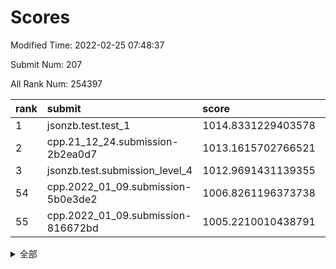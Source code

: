 # Scores

Modified Time: 2022-02-25 07:48:37

Submit Num: 207

All Rank Num: 254397

| rank |               submit               |       score        |       sigma        | pk_num |
| :--- | :--------------------------------- | :----------------- | :----------------- | :----- |
| 1    | jsonzb.test.test_1                 | 1014.8331229403578 | 0.8736490074960315 | 4918   |
| 2    | cpp.21_12_24.submission-2b2ea0d7   | 1013.1615702766521 | 0.7861962377056015 | 4916   |
| 3    | jsonzb.test.submission_level_4     | 1012.9691431139355 | 0.8083013760260638 | 4918   |
| 54   | cpp.2022_01_09.submission-5b0e3de2 | 1006.8261196373738 | 0.7438848989392179 | 4914   |
| 55   | cpp.2022_01_09.submission-816672bd | 1005.2210010438791 | 0.7221332849037069 | 4919   |


<details>
<summary>全部</summary>

| rank |                 submit                 |       score        |       sigma        | pk_num |
| :--- | :------------------------------------- | :----------------- | :----------------- | :----- |
| 1    | jsonzb.test.test_1                     | 1014.8331229403578 | 0.8736490074960315 | 4918   |
| 2    | cpp.21_12_24.submission-2b2ea0d7       | 1013.1615702766521 | 0.7861962377056015 | 4916   |
| 3    | jsonzb.test.submission_level_4         | 1012.9691431139355 | 0.8083013760260638 | 4918   |
| 4    | gobigger.level_3.submission_level_3_20 | 1011.5279198071179 | 0.7581302073953852 | 4916   |
| 5    | gobigger.level_3.submission_level_3_24 | 1011.3607494947161 | 0.7778596588167109 | 4917   |
| 6    | gobigger.level_3.submission_level_3_8  | 1010.7808144248623 | 0.7591654822926223 | 4915   |
| 7    | gobigger.level_3.submission_level_3_12 | 1010.724848769853  | 0.7654820795210556 | 4914   |
| 8    | gobigger.level_3.submission_level_3_27 | 1010.6862462407994 | 0.7656693609481039 | 4918   |
| 9    | gobigger.level_3.submission_level_3_9  | 1010.6230248540733 | 0.770802731935987  | 4922   |
| 10   | gobigger.level_3.submission_level_3_32 | 1010.6028598820749 | 0.7555240739700875 | 4917   |
| 11   | gobigger.level_3.submission_level_3_7  | 1010.5959143821306 | 0.7695266156288665 | 4916   |
| 12   | gobigger.level_3.submission_level_3_0  | 1010.5664113404193 | 0.7385665505180724 | 4918   |
| 13   | gobigger.level_3.submission_level_3_35 | 1010.4486921551543 | 0.7637133629323639 | 4919   |
| 14   | gobigger.level_3.submission_level_3_41 | 1010.4478937077906 | 0.7535848763244729 | 4915   |
| 15   | gobigger.level_3.submission_level_3_14 | 1010.4157476553394 | 0.784544704340538  | 4915   |
| 16   | gobigger.level_3.submission_level_3_17 | 1010.4047969135856 | 0.7673995927262325 | 4918   |
| 17   | gobigger.level_3.submission_level_3_30 | 1010.3279093784382 | 0.7513540991258971 | 4917   |
| 18   | gobigger.level_3.submission_level_3_15 | 1010.3083458089664 | 0.7420517976994255 | 4912   |
| 19   | gobigger.level_3.submission_level_3_29 | 1010.2584886182527 | 0.7619221062549337 | 4920   |
| 20   | gobigger.level_3.submission_level_3_28 | 1010.2057400000051 | 0.761712259342269  | 4917   |
| 21   | gobigger.level_3.submission_level_3_10 | 1010.2027802029759 | 0.7457837683978986 | 4914   |
| 22   | gobigger.level_3.submission_level_3_45 | 1010.134653550302  | 0.7693938895209964 | 4916   |
| 23   | gobigger.level_3.submission_level_3_34 | 1010.1136644022956 | 0.7667962816523937 | 4920   |
| 24   | gobigger.level_3.submission_level_3_47 | 1010.0634122139179 | 0.7575600070047502 | 4914   |
| 25   | gobigger.level_3.submission_level_3_5  | 1010.0605557827841 | 0.7722513893741135 | 4913   |
| 26   | gobigger.level_3.submission_level_3_11 | 1010.01616414609   | 0.7471545704652733 | 4918   |
| 27   | gobigger.level_3.submission_level_3_26 | 1010.0090306278508 | 0.7568618239895817 | 4916   |
| 28   | gobigger.level_3.submission_level_3_1  | 1010.008266620489  | 0.7741761538928245 | 4914   |
| 29   | gobigger.level_3.submission_level_3_31 | 1009.8692452997095 | 0.7615219464840541 | 4913   |
| 30   | gobigger.level_3.submission_level_3_38 | 1009.8253577728125 | 0.7374065303281271 | 4917   |
| 31   | gobigger.level_3.submission_level_3_40 | 1009.8240439591369 | 0.760059456621526  | 4920   |
| 32   | gobigger.level_3.submission_level_3_23 | 1009.8021097553369 | 0.7605912285243063 | 4917   |
| 33   | gobigger.level_3.submission_level_3_39 | 1009.7515137484767 | 0.7523086016214504 | 4920   |
| 34   | gobigger.level_3.submission_level_3_21 | 1009.745635251896  | 0.751971163827733  | 4916   |
| 35   | gobigger.level_3.submission_level_3_2  | 1009.6508011766457 | 0.7519027516407418 | 4914   |
| 36   | gobigger.level_3.submission_level_3_16 | 1009.6383857304523 | 0.7561337508131323 | 4917   |
| 37   | gobigger.level_3.submission_level_3_49 | 1009.6271015418649 | 0.7591381515779599 | 4916   |
| 38   | gobigger.level_3.submission_level_3_46 | 1009.6036994761805 | 0.7607340394060809 | 4919   |
| 39   | gobigger.level_3.submission_level_3_37 | 1009.5453856126028 | 0.7531249294188074 | 4915   |
| 40   | gobigger.level_3.submission_level_3_3  | 1009.4800377201482 | 0.7628645257526514 | 4914   |
| 41   | gobigger.level_3.submission_level_3_33 | 1009.408407943528  | 0.7674573937270177 | 4913   |
| 42   | gobigger.level_3.submission_level_3_25 | 1009.3308298943149 | 0.7361574659899285 | 4920   |
| 43   | gobigger.level_3.submission_level_3_44 | 1009.1868653761832 | 0.756001141919674  | 4912   |
| 44   | gobigger.level_3.submission_level_3_13 | 1009.0571472622111 | 0.7290927416543127 | 4914   |
| 45   | gobigger.level_3.submission_level_3_4  | 1009.0426789489226 | 0.731041478543192  | 4919   |
| 46   | gobigger.level_3.submission_level_3_42 | 1009.0006461488817 | 0.7456866418858665 | 4915   |
| 47   | gobigger.level_3.submission_level_3_43 | 1008.8455398411045 | 0.7252046885256342 | 4914   |
| 48   | gobigger.level_3.submission_level_3_36 | 1008.6684778854574 | 0.7511732878447738 | 4920   |
| 49   | gobigger.level_3.submission_level_3_22 | 1008.4468113716913 | 0.7342002130090556 | 4914   |
| 50   | gobigger.level_3.submission_level_3_6  | 1008.4298416043777 | 0.7354118871136238 | 4914   |
| 51   | gobigger.level_3.submission_level_3_48 | 1008.2953905834361 | 0.7338619183396137 | 4918   |
| 52   | gobigger.level_3.submission_level_3_19 | 1008.0310960418051 | 0.7379636297378076 | 4918   |
| 53   | gobigger.level_3.submission_level_3_18 | 1007.882507063897  | 0.7459792603795944 | 4920   |
| 54   | cpp.2022_01_09.submission-5b0e3de2     | 1006.8261196373738 | 0.7438848989392179 | 4914   |
| 55   | cpp.2022_01_09.submission-816672bd     | 1005.2210010438791 | 0.7221332849037069 | 4919   |
| 56   | gobigger.level_1.submission_level_1_22 | 1005.1742372926591 | 0.7245286545640024 | 4912   |
| 57   | gobigger.level_1.submission_level_1_4  | 1004.6702793241747 | 0.7251716846807944 | 4914   |
| 58   | gobigger.level_1.submission_level_1_37 | 1004.551864457159  | 0.7262199165627596 | 4914   |
| 59   | gobigger.level_1.submission_level_1_23 | 1004.4938042665138 | 0.710268275651028  | 4912   |
| 60   | gobigger.level_1.submission_level_1_16 | 1004.404555208795  | 0.7215214372905145 | 4917   |
| 61   | gobigger.level_1.submission_level_1_42 | 1004.3856118400095 | 0.7239234878202194 | 4914   |
| 62   | gobigger.level_1.submission_level_1_24 | 1004.3072907687018 | 0.7191048360052239 | 4919   |
| 63   | gobigger.level_1.submission_level_1_27 | 1004.1920758047978 | 0.7194938478240848 | 4913   |
| 64   | gobigger.level_1.submission_level_1_1  | 1004.1406414683548 | 0.7215778200606674 | 4912   |
| 65   | gobigger.level_1.submission_level_1_46 | 1004.1211281746042 | 0.7291634571682916 | 4914   |
| 66   | gobigger.level_1.submission_level_1_31 | 1004.0649295690391 | 0.7190393090692417 | 4916   |
| 67   | gobigger.level_1.submission_level_1_9  | 1004.030241505186  | 0.7240972390385377 | 4920   |
| 68   | gobigger.level_1.submission_level_1_25 | 1003.9792228263544 | 0.7235979535865789 | 4914   |
| 69   | gobigger.level_1.submission_level_1_13 | 1003.970260743861  | 0.7205558779139332 | 4915   |
| 70   | gobigger.level_1.submission_level_1_2  | 1003.8172946999725 | 0.7149116086995805 | 4920   |
| 71   | gobigger.level_1.submission_level_1_32 | 1003.789805798389  | 0.7250455325776378 | 4916   |
| 72   | gobigger.level_1.submission_level_1_28 | 1003.7844149966729 | 0.7172330197043002 | 4911   |
| 73   | gobigger.level_1.submission_level_1_5  | 1003.7311818113574 | 0.7127991904906659 | 4909   |
| 74   | gobigger.level_1.submission_level_1_10 | 1003.7144053542249 | 0.714591589551066  | 4920   |
| 75   | gobigger.level_1.submission_level_1_0  | 1003.6585456594465 | 0.7240103548626058 | 4914   |
| 76   | gobigger.level_1.submission_level_1_41 | 1003.6475491587577 | 0.7168448588948564 | 4912   |
| 77   | gobigger.level_1.submission_level_1_12 | 1003.6461376700848 | 0.7153663697626967 | 4916   |
| 78   | gobigger.level_1.submission_level_1_39 | 1003.6348039111889 | 0.714285245249389  | 4915   |
| 79   | gobigger.level_1.submission_level_1_47 | 1003.5017019114342 | 0.728889313567161  | 4916   |
| 80   | gobigger.level_1.submission_level_1_18 | 1003.4465523810062 | 0.7225689030206    | 4914   |
| 81   | gobigger.level_1.submission_level_1_38 | 1003.4316154008857 | 0.7152045023172433 | 4914   |
| 82   | gobigger.level_1.submission_level_1_30 | 1003.4252637430436 | 0.71561907212076   | 4915   |
| 83   | gobigger.level_1.submission_level_1_35 | 1003.377135724439  | 0.7186095083298069 | 4915   |
| 84   | gobigger.level_1.submission_level_1_14 | 1003.3642399365143 | 0.7222119325870383 | 4915   |
| 85   | gobigger.level_1.submission_level_1_36 | 1003.2343145123092 | 0.7232600098211723 | 4909   |
| 86   | gobigger.level_1.submission_level_1_29 | 1003.1709903428182 | 0.7175158532901488 | 4910   |
| 87   | gobigger.level_1.submission_level_1_3  | 1003.1539530661817 | 0.7162727896681138 | 4917   |
| 88   | gobigger.level_1.submission_level_1_34 | 1003.0790062274433 | 0.7100107268492232 | 4919   |
| 89   | gobigger.level_1.submission_level_1_17 | 1003.0254986926032 | 0.7176663241867164 | 4916   |
| 90   | gobigger.level_1.submission_level_1_26 | 1003.0200583772878 | 0.7058765968883857 | 4912   |
| 91   | gobigger.level_1.submission_level_1_49 | 1002.9697324805999 | 0.7260396443045812 | 4919   |
| 92   | gobigger.level_1.submission_level_1_44 | 1002.9328796156308 | 0.7150486813574307 | 4915   |
| 93   | gobigger.level_1.submission_level_1_48 | 1002.8331771973834 | 0.7202253380255668 | 4913   |
| 94   | gobigger.level_1.submission_level_1_15 | 1002.8249082526328 | 0.710646949529768  | 4914   |
| 95   | gobigger.level_1.submission_level_1_40 | 1002.7229737600348 | 0.7128469341300079 | 4918   |
| 96   | gobigger.level_1.submission_level_1_6  | 1002.6551930699544 | 0.7114001190271941 | 4918   |
| 97   | gobigger.level_1.submission_level_1_43 | 1002.5780781158275 | 0.7229582164315921 | 4915   |
| 98   | gobigger.level_1.submission_level_1_20 | 1002.4484418900086 | 0.7097895041656614 | 4913   |
| 99   | gobigger.level_1.submission_level_1_11 | 1002.4363546893911 | 0.7111396147937654 | 4920   |
| 100  | gobigger.level_1.submission_level_1_7  | 1002.3694032843165 | 0.7128102028328122 | 4920   |
| 101  | gobigger.level_1.submission_level_1_45 | 1002.3368631168149 | 0.7144157633428023 | 4917   |
| 102  | gobigger.level_1.submission_level_1_33 | 1002.1781895802727 | 0.7100820476826976 | 4916   |
| 103  | gobigger.level_1.submission_level_1_8  | 1001.8648672292658 | 0.7214216809109276 | 4919   |
| 104  | gobigger.level_1.submission_level_1_19 | 1001.846807222971  | 0.7083089657803956 | 4913   |
| 105  | gobigger.level_1.submission_level_1_21 | 1001.789722067485  | 0.7134060349640996 | 4922   |
| 106  | gobigger.random.submission_random_2    | 997.7736596367923  | 0.7071189053897379 | 4918   |
| 107  | gobigger.random.submission_random_39   | 997.3479089990843  | 0.7183603338780271 | 4915   |
| 108  | gobigger.random.submission_random_32   | 997.2581180661463  | 0.7061833369633295 | 4918   |
| 109  | gobigger.random.submission_random_47   | 996.9826678977116  | 0.6985374291002591 | 4920   |
| 110  | gobigger.random.submission_random_20   | 996.9070819137971  | 0.7044129591179401 | 4913   |
| 111  | gobigger.random.submission_random_30   | 996.8484525695412  | 0.7049908608004992 | 4918   |
| 112  | gobigger.random.submission_random_3    | 996.6535232747226  | 0.7079613314638038 | 4914   |
| 113  | gobigger.random.submission_random_22   | 996.5785768438097  | 0.7012004544140338 | 4912   |
| 114  | gobigger.random.submission_random_42   | 996.5623378174951  | 0.7087813472809915 | 4914   |
| 115  | gobigger.random.submission_random_25   | 996.5278661447559  | 0.7143545151386469 | 4910   |
| 116  | gobigger.random.submission_random_14   | 996.405303437207   | 0.7063119772887895 | 4922   |
| 117  | gobigger.random.submission_random_4    | 996.3695218110257  | 0.7062993692834603 | 4914   |
| 118  | gobigger.random.submission_random_40   | 996.2585819059722  | 0.7041791965096278 | 4911   |
| 119  | gobigger.random.submission_random_34   | 996.2570675721744  | 0.7129910789379156 | 4914   |
| 120  | gobigger.random.submission_random_21   | 996.2521509237663  | 0.7078737306525265 | 4917   |
| 121  | gobigger.random.submission_random_23   | 996.221951936869   | 0.7277111149121112 | 4919   |
| 122  | gobigger.random.submission_random_17   | 996.1220707886222  | 0.7114633006370891 | 4919   |
| 123  | gobigger.random.submission_random_45   | 996.086314347924   | 0.7109991092313471 | 4913   |
| 124  | gobigger.random.submission_random_18   | 996.0738127732745  | 0.7146911350472885 | 4917   |
| 125  | gobigger.random.submission_random_1    | 996.0401838665166  | 0.7011323847902835 | 4916   |
| 126  | gobigger.random.submission_random_19   | 996.0325059752415  | 0.7289901409680302 | 4913   |
| 127  | gobigger.random.submission_random_10   | 996.025930168446   | 0.70901053410337   | 4923   |
| 128  | gobigger.random.submission_random_49   | 995.9977844217976  | 0.7174713022435142 | 4912   |
| 129  | gobigger.random.submission_random_7    | 995.9782259803645  | 0.7166820897496773 | 4916   |
| 130  | gobigger.random.submission_random_16   | 995.9573533912785  | 0.7075916766392213 | 4910   |
| 131  | gobigger.random.submission_random_8    | 995.8629775776409  | 0.7111335991286036 | 4911   |
| 132  | gobigger.random.submission_random_44   | 995.8529001260816  | 0.723963972072108  | 4918   |
| 133  | gobigger.random.submission_random_37   | 995.8151051248242  | 0.7129561045708837 | 4920   |
| 134  | gobigger.random.submission_random_15   | 995.7206181287685  | 0.7114398003636432 | 4914   |
| 135  | gobigger.random.submission_random_5    | 995.702714281963   | 0.7080213138591387 | 4917   |
| 136  | gobigger.random.submission_random_13   | 995.6442243598262  | 0.7254698326697102 | 4918   |
| 137  | gobigger.random.submission_random_6    | 995.5624442308022  | 0.723409629690676  | 4918   |
| 138  | gobigger.random.submission_random_38   | 995.5422636003357  | 0.7142837980495305 | 4912   |
| 139  | gobigger.random.submission_random_33   | 995.5374458380729  | 0.7138268153533469 | 4917   |
| 140  | gobigger.random.submission_random_26   | 995.4886568959287  | 0.7102984466415677 | 4916   |
| 141  | gobigger.random.submission_random_9    | 995.4763443292456  | 0.6940070782913949 | 4917   |
| 142  | gobigger.random.submission_random_27   | 995.4252311380078  | 0.7248230437671311 | 4918   |
| 143  | gobigger.random.submission_random_0    | 995.410975742197   | 0.7144683518626677 | 4919   |
| 144  | gobigger.random.submission_random_43   | 995.3947991374779  | 0.7081730930482383 | 4918   |
| 145  | gobigger.random.submission_random_24   | 995.304475933792   | 0.7272651147469216 | 4916   |
| 146  | gobigger.random.submission_random_35   | 995.3013862946516  | 0.7203552898859581 | 4917   |
| 147  | gobigger.random.submission_random_36   | 995.2604429670548  | 0.7264240828451011 | 4917   |
| 148  | gobigger.random.submission_random_11   | 995.2496929079894  | 0.7123228941068871 | 4912   |
| 149  | gobigger.random.submission_random_29   | 995.12531191344    | 0.7035924903974763 | 4918   |
| 150  | gobigger.random.submission_random_41   | 995.098573849437   | 0.7158343607756245 | 4918   |
| 151  | gobigger.random.submission_random_46   | 994.9374405148432  | 0.7140319839271662 | 4916   |
| 152  | gobigger.random.submission_random_12   | 994.8987340477096  | 0.7218340814525539 | 4914   |
| 153  | gobigger.random.submission_random_28   | 994.7895104468377  | 0.7077613484770019 | 4911   |
| 154  | gobigger.random.submission_random_48   | 994.7349638061072  | 0.7222199300164578 | 4916   |
| 155  | gobigger.random.submission_random_31   | 994.1789126104951  | 0.7181774964445933 | 4913   |
| 156  | gobigger.level_2.submission_level_2_22 | 994.0970166835883  | 0.7332406158023356 | 4916   |
| 157  | gobigger.level_2.submission_level_2_48 | 993.7353326177127  | 0.7362278391037321 | 4917   |
| 158  | gobigger.level_2.submission_level_2_36 | 993.6404675936451  | 0.7293996851218023 | 4917   |
| 159  | gobigger.level_2.submission_level_2_2  | 993.3599136772598  | 0.7282298509425233 | 4920   |
| 160  | gobigger.level_2.submission_level_2_12 | 993.1694772028268  | 0.7280101669195607 | 4913   |
| 161  | gobigger.level_2.submission_level_2_1  | 993.1071596921952  | 0.7331476195955294 | 4919   |
| 162  | gobigger.level_2.submission_level_2_4  | 993.0001162986945  | 0.7306887044872046 | 4915   |
| 163  | gobigger.level_2.submission_level_2_0  | 992.9317601901065  | 0.7381259975975596 | 4915   |
| 164  | gobigger.level_2.submission_level_2_6  | 992.8618388440281  | 0.7408141655767769 | 4913   |
| 165  | gobigger.level_2.submission_level_2_7  | 992.8219964017874  | 0.7444094985402437 | 4921   |
| 166  | gobigger.level_2.submission_level_2_10 | 992.796517686583   | 0.758367396276237  | 4916   |
| 167  | gobigger.level_2.submission_level_2_24 | 992.7704365036944  | 0.7543431960212087 | 4918   |
| 168  | gobigger.level_2.submission_level_2_42 | 992.7626706147947  | 0.7575775753544233 | 4916   |
| 169  | gobigger.level_2.submission_level_2_49 | 992.7588395122459  | 0.729854950573584  | 4909   |
| 170  | gobigger.level_2.submission_level_2_9  | 992.675256547206   | 0.7323356967965607 | 4914   |
| 171  | gobigger.level_2.submission_level_2_18 | 992.6283833638792  | 0.755844739936942  | 4920   |
| 172  | gobigger.level_2.submission_level_2_23 | 992.5868899574562  | 0.7454223187568597 | 4913   |
| 173  | gobigger.level_2.submission_level_2_34 | 992.5290025570661  | 0.7378620180582967 | 4922   |
| 174  | gobigger.level_2.submission_level_2_5  | 992.4501309128425  | 0.7477317160927769 | 4916   |
| 175  | gobigger.level_2.submission_level_2_25 | 992.3203200862438  | 0.7509176414165327 | 4917   |
| 176  | gobigger.level_2.submission_level_2_45 | 992.2950815857363  | 0.7336432464796682 | 4914   |
| 177  | gobigger.level_2.submission_level_2_28 | 992.2713844844261  | 0.7407361266099783 | 4916   |
| 178  | gobigger.level_2.submission_level_2_27 | 992.2223010129302  | 0.7439589679621754 | 4917   |
| 179  | gobigger.level_2.submission_level_2_41 | 992.1918443392897  | 0.7489665723349672 | 4910   |
| 180  | gobigger.level_2.submission_level_2_40 | 992.1545973136789  | 0.7305216925674152 | 4915   |
| 181  | gobigger.level_2.submission_level_2_8  | 992.0747472792563  | 0.7514516500385318 | 4915   |
| 182  | gobigger.level_2.submission_level_2_47 | 991.9824944345619  | 0.7442799456817845 | 4916   |
| 183  | gobigger.level_2.submission_level_2_33 | 991.9550265435348  | 0.7603598122095042 | 4913   |
| 184  | gobigger.level_2.submission_level_2_13 | 991.8966423729986  | 0.7398870620450151 | 4915   |
| 185  | gobigger.level_2.submission_level_2_11 | 991.8396469522421  | 0.7486990494888774 | 4917   |
| 186  | gobigger.level_2.submission_level_2_39 | 991.8351934276604  | 0.7386662429716625 | 4916   |
| 187  | gobigger.level_2.submission_level_2_20 | 991.8092787146315  | 0.7426152987968236 | 4913   |
| 188  | gobigger.level_2.submission_level_2_37 | 991.7697309018358  | 0.7374899717540538 | 4916   |
| 189  | gobigger.level_2.submission_level_2_15 | 991.6158789438696  | 0.7355775686896335 | 4916   |
| 190  | gobigger.level_2.submission_level_2_26 | 991.6041590325777  | 0.7438796512217616 | 4918   |
| 191  | gobigger.level_2.submission_level_2_3  | 991.5993772049314  | 0.7298674183681433 | 4919   |
| 192  | gobigger.level_2.submission_level_2_16 | 991.5695679851774  | 0.7529121213674299 | 4914   |
| 193  | gobigger.level_2.submission_level_2_38 | 991.5462616387557  | 0.7588183450304354 | 4914   |
| 194  | gobigger.level_2.submission_level_2_46 | 991.5263496751758  | 0.7747651531809461 | 4920   |
| 195  | gobigger.level_2.submission_level_2_43 | 991.3919397393953  | 0.7658347119388553 | 4912   |
| 196  | gobigger.level_2.submission_level_2_14 | 991.3505583152183  | 0.7469586772125207 | 4918   |
| 197  | gobigger.level_2.submission_level_2_19 | 991.3431049518118  | 0.7461283083810402 | 4912   |
| 198  | gobigger.level_2.submission_level_2_35 | 991.224382637306   | 0.7707644705631579 | 4917   |
| 199  | gobigger.level_2.submission_level_2_21 | 991.1410959249565  | 0.7484583315736844 | 4914   |
| 200  | gobigger.level_2.submission_level_2_44 | 991.1160339892581  | 0.7509931670617789 | 4917   |
| 201  | gobigger.level_2.submission_level_2_32 | 990.9431616678035  | 0.7491921552345392 | 4918   |
| 202  | gobigger.level_2.submission_level_2_31 | 990.6500309472698  | 0.7549270906052267 | 4922   |
| 203  | gobigger.level_2.submission_level_2_17 | 990.5469499356165  | 0.7721018233318306 | 4914   |
| 204  | gobigger.level_2.submission_level_2_30 | 990.5101714441691  | 0.775347416550692  | 4917   |
| 205  | gobigger.level_2.submission_level_2_29 | 990.3355330573024  | 0.776047422124053  | 4917   |
| 206  | gobigger.none.submission_none_1        | 976.6848943084858  | 1.462057006144109  | 4918   |
| 207  | gobigger.none.submission_none_0        | 975.3579970544816  | 1.5529385659212558 | 4917   |

</details>